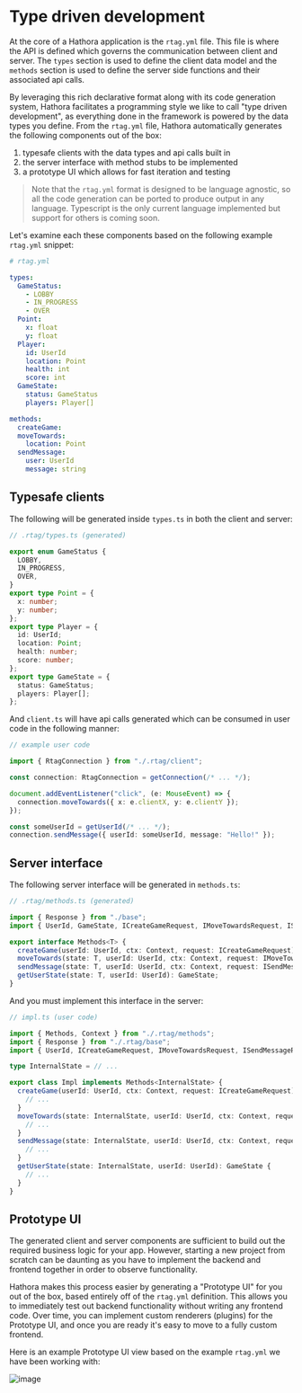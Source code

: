 # Type driven development

At the core of a Hathora application is the `rtag.yml` file. This file is where the API is defined which governs the communication between client and server. The `types` section is used to define the client data model and the `methods` section is used to define the server side functions and their associated api calls.

By leveraging this rich declarative format along with its code generation system, Hathora facilitates a programming style we like to call "type driven development", as everything done in the framework is powered by the data types you define. From the `rtag.yml` file, Hathora automatically generates the following components out of the box:

1. typesafe clients with the data types and api calls built in
2. the server interface with method stubs to be implemented
3. a prototype UI which allows for fast iteration and testing

> Note that the `rtag.yml` format is designed to be language agnostic, so all the code generation can be ported to produce output in any language. Typescript is the only current language implemented but support for others is coming soon.

Let's examine each these components based on the following example `rtag.yml` snippet:

```yml
# rtag.yml

types:
  GameStatus:
    - LOBBY
    - IN_PROGRESS
    - OVER
  Point:
    x: float
    y: float
  Player:
    id: UserId
    location: Point
    health: int
    score: int
  GameState:
    status: GameStatus
    players: Player[]

methods:
  createGame:
  moveTowards:
    location: Point
  sendMessage:
    user: UserId
    message: string
```

## Typesafe clients

The following will be generated inside `types.ts` in both the client and server:

```ts
// .rtag/types.ts (generated)

export enum GameStatus {
  LOBBY,
  IN_PROGRESS,
  OVER,
}
export type Point = {
  x: number;
  y: number;
};
export type Player = {
  id: UserId;
  location: Point;
  health: number;
  score: number;
};
export type GameState = {
  status: GameStatus;
  players: Player[];
};
```

And `client.ts` will have api calls generated which can be consumed in user code in the following manner:

```ts
// example user code

import { RtagConnection } from "./.rtag/client";

const connection: RtagConnection = getConnection(/* ... */);

document.addEventListener("click", (e: MouseEvent) => {
  connection.moveTowards({ x: e.clientX, y: e.clientY });
});

const someUserId = getUserId(/* ... */);
connection.sendMessage({ userId: someUserId, message: "Hello!" });
```

## Server interface

The following server interface will be generated in `methods.ts`:

```ts
// .rtag/methods.ts (generated)

import { Response } from "./base";
import { UserId, GameState, ICreateGameRequest, IMoveTowardsRequest, ISendMessageRequest } from "./types";

export interface Methods<T> {
  createGame(userId: UserId, ctx: Context, request: ICreateGameRequest): T;
  moveTowards(state: T, userId: UserId, ctx: Context, request: IMoveTowardsRequest): Response;
  sendMessage(state: T, userId: UserId, ctx: Context, request: ISendMessageRequest): Response;
  getUserState(state: T, userId: UserId): GameState;
}
```

And you must implement this interface in the server:

```ts
// impl.ts (user code)

import { Methods, Context } from "./.rtag/methods";
import { Response } from "./.rtag/base";
import { UserId, ICreateGameRequest, IMoveTowardsRequest, ISendMessageRequest, GameState } from "./.rtag/types";

type InternalState = // ...

export class Impl implements Methods<InternalState> {
  createGame(userId: UserId, ctx: Context, request: ICreateGameRequest): InternalState {
    // ...
  }
  moveTowards(state: InternalState, userId: UserId, ctx: Context, request: IMoveTowardsRequest): Response {
    // ...
  }
  sendMessage(state: InternalState, userId: UserId, ctx: Context, request: ISendMessageRequest): Response {
    // ...
  }
  getUserState(state: InternalState, userId: UserId): GameState {
    // ...
  }
}
```

## Prototype UI

The generated client and server components are sufficient to build out the required business logic for your app. However, starting a new project from scratch can be daunting as you have to implement the backend and frontend together in order to observe functionality.

Hathora makes this process easier by generating a "Prototype UI" for you out of the box, based entirely off of the `rtag.yml` definition. This allows you to immediately test out backend functionality without writing any frontend code. Over time, you can implement custom renderers (plugins) for the Prototype UI, and once you are ready it's easy to move to a fully custom frontend.

Here is an example Prototype UI view based on the example `rtag.yml` we have been working with:

![image](https://user-images.githubusercontent.com/5400947/149220486-5ce77fe6-d366-46eb-a0b6-c239a4a030cd.png)
